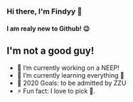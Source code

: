 <!--
**findyy99/findyy99** is a ✨ _special_ ✨ repository because its `README.md` (this file) appears on your GitHub profile.

Here are some ideas to get you started:

- 🔭 I’m currently working on ...
- 🌱 I’m currently learning ...
- 👯 I’m looking to collaborate on ...
- 🤔 I’m looking for help with ...
- 💬 Ask me about ...
- 📫 How to reach me: ...
- 😄 Pronouns: ...
- ⚡ Fun fact: ...
-->


### Hi there, I'm Findyy  👋
#### I am realy new to Github! 😉
## I'm not a good guy!
- 🔭 I’m currently working on a NEEP!
- 🌱 I’m currently learning everything 🤣
- 🥅 2020 Goals: to be admitted by ZZU
- ⚡ Fun fact: I love to pick 🐠.

